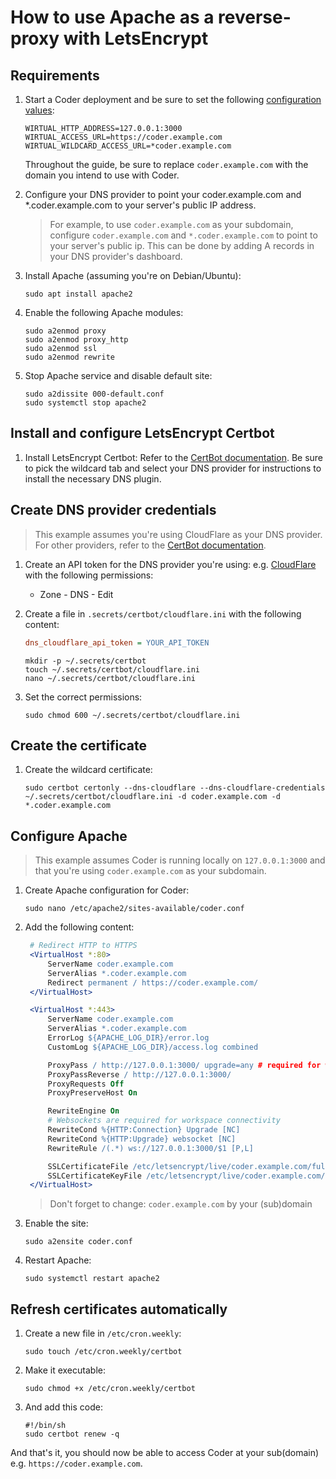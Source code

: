 # How to use Apache as a reverse-proxy with LetsEncrypt

## Requirements

1. Start a Coder deployment and be sure to set the following
   [configuration values](../admin/setup/index.md):

   ```env
   WIRTUAL_HTTP_ADDRESS=127.0.0.1:3000
   WIRTUAL_ACCESS_URL=https://coder.example.com
   WIRTUAL_WILDCARD_ACCESS_URL=*coder.example.com
   ```

   Throughout the guide, be sure to replace `coder.example.com` with the domain
   you intend to use with Coder.

2. Configure your DNS provider to point your coder.example.com and
   \*.coder.example.com to your server's public IP address.

   > For example, to use `coder.example.com` as your subdomain, configure
   > `coder.example.com` and `*.coder.example.com` to point to your server's
   > public ip. This can be done by adding A records in your DNS provider's
   > dashboard.

3. Install Apache (assuming you're on Debian/Ubuntu):

   ```shell
   sudo apt install apache2
   ```

4. Enable the following Apache modules:

   ```shell
   sudo a2enmod proxy
   sudo a2enmod proxy_http
   sudo a2enmod ssl
   sudo a2enmod rewrite
   ```

5. Stop Apache service and disable default site:

   ```shell
   sudo a2dissite 000-default.conf
   sudo systemctl stop apache2
   ```

## Install and configure LetsEncrypt Certbot

1. Install LetsEncrypt Certbot: Refer to the
   [CertBot documentation](https://certbot.eff.org/instructions?ws=apache&os=ubuntufocal&tab=wildcard).
   Be sure to pick the wildcard tab and select your DNS provider for
   instructions to install the necessary DNS plugin.

## Create DNS provider credentials

> This example assumes you're using CloudFlare as your DNS provider. For other
> providers, refer to the
> [CertBot documentation](https://eff-certbot.readthedocs.io/en/stable/using.html#dns-plugins).

1. Create an API token for the DNS provider you're using: e.g.
   [CloudFlare](https://developers.cloudflare.com/fundamentals/api/get-started/create-token)
   with the following permissions:

   - Zone - DNS - Edit

2. Create a file in `.secrets/certbot/cloudflare.ini` with the following
   content:

   ```ini
   dns_cloudflare_api_token = YOUR_API_TOKEN
   ```

   ```shell
   mkdir -p ~/.secrets/certbot
   touch ~/.secrets/certbot/cloudflare.ini
   nano ~/.secrets/certbot/cloudflare.ini
   ```

3. Set the correct permissions:

   ```shell
   sudo chmod 600 ~/.secrets/certbot/cloudflare.ini
   ```

## Create the certificate

1. Create the wildcard certificate:

   ```shell
   sudo certbot certonly --dns-cloudflare --dns-cloudflare-credentials ~/.secrets/certbot/cloudflare.ini -d coder.example.com -d *.coder.example.com
   ```

## Configure Apache

> This example assumes Coder is running locally on `127.0.0.1:3000` and that
> you're using `coder.example.com` as your subdomain.

1. Create Apache configuration for Coder:

   ```shell
   sudo nano /etc/apache2/sites-available/coder.conf
   ```

2. Add the following content:

   ```apache
    # Redirect HTTP to HTTPS
    <VirtualHost *:80>
        ServerName coder.example.com
        ServerAlias *.coder.example.com
        Redirect permanent / https://coder.example.com/
    </VirtualHost>

    <VirtualHost *:443>
        ServerName coder.example.com
        ServerAlias *.coder.example.com
        ErrorLog ${APACHE_LOG_DIR}/error.log
        CustomLog ${APACHE_LOG_DIR}/access.log combined

        ProxyPass / http://127.0.0.1:3000/ upgrade=any # required for websockets
        ProxyPassReverse / http://127.0.0.1:3000/
        ProxyRequests Off
        ProxyPreserveHost On

        RewriteEngine On
        # Websockets are required for workspace connectivity
        RewriteCond %{HTTP:Connection} Upgrade [NC]
        RewriteCond %{HTTP:Upgrade} websocket [NC]
        RewriteRule /(.*) ws://127.0.0.1:3000/$1 [P,L]

        SSLCertificateFile /etc/letsencrypt/live/coder.example.com/fullchain.pem
        SSLCertificateKeyFile /etc/letsencrypt/live/coder.example.com/privkey.pem
    </VirtualHost>
   ```

   > Don't forget to change: `coder.example.com` by your (sub)domain

3. Enable the site:

   ```shell
   sudo a2ensite coder.conf
   ```

4. Restart Apache:

   ```shell
   sudo systemctl restart apache2
   ```

## Refresh certificates automatically

1. Create a new file in `/etc/cron.weekly`:

   ```shell
   sudo touch /etc/cron.weekly/certbot
   ```

2. Make it executable:

   ```shell
   sudo chmod +x /etc/cron.weekly/certbot
   ```

3. And add this code:

   ```shell
   #!/bin/sh
   sudo certbot renew -q
   ```

And that's it, you should now be able to access Coder at your sub(domain) e.g.
`https://coder.example.com`.
